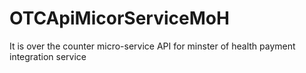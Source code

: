 # OTCApiMicorServiceMoH
It is over the counter micro-service API for minster of health payment integration service 
